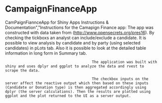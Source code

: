 # CampaignFinanceApp
CamPaignFiannceApp for Shiny Apps
Instructions & Documentation","Instructions for the Camapign Finance app: 
                                            The app was constructed with data taken from (http://www.opensecrets.org/pres16).
                                            By checking the tickboxs an analyst can include/exclude a candidate.
                                            It is possible to view analysis by candidate and by party (using selected candidates) in pLots tab.
                                            Also it is possible to look at the detailed table information in long form in Summary tab.
                                            
                                            The application was built with shiny and uses dplyr and ggplot to analyze the data and rvest to scrape the data.

                                            The checkbox inputs on the server affect the reactive output which then based on these inputs (Candidate or Donation type) is then aggregated accordingly using dplyr (the server calculations). Then the results are plotted using ggplot and the plot returned to the UI as a server output.
